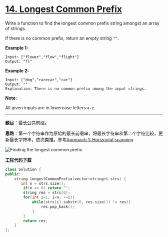 # [14. Longest Common Prefix](https://leetcode.com/problems/longest-common-prefix/)

Write a function to find the longest common prefix string amongst an array of strings.

If there is no common prefix, return an empty string `""`.

**Example 1:**

```
Input: ["flower","flow","flight"]
Output: "fl"
```

**Example 2:**

```
Input: ["dog","racecar","car"]
Output: ""
Explanation: There is no common prefix among the input strings.
```

**Note:**

All given inputs are in lowercase letters `a-z`.

-----

**题目**：最长公共前缀。

**思路**：第一个字符串作为原始的最长前缀串，将最长字符串和第二个字符比较，更新最长字符串，依次类推。参考[Approach 1: Horizontal scanning](https://leetcode.com/problems/longest-common-prefix/solution/)

![Finding the longest common prefix](https://leetcode.com/media/original_images/14_basic.png)

[**工程代码下载**](https://github.com/shenkh/leetcode)

```cpp
class Solution {
public:
    string longestCommonPrefix(vector<string>& strs) {
       int n = strs.size();
        if(n == 0) return "";
        string res = strs[0];
        for(int i=1; i<n; ++i){
            while(strs[i].substr(0, res.size()) != res){
                res.pop_back();
            }
        }
        return res;
    }
};
```
